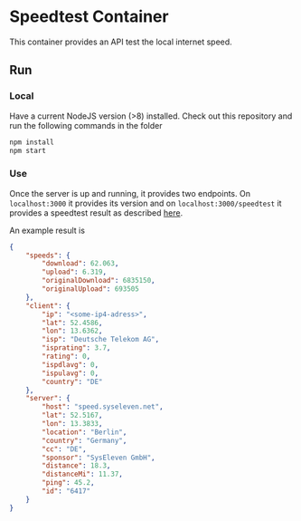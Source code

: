 # Speedtest Container

This container provides an API test the local internet speed.

## Run

### Local

Have a current NodeJS version (>8) installed. Check out this repository and run the following commands in the folder

```sh
npm install
npm start
```

### Use

Once the server is up and running, it provides two endpoints. On `localhost:3000` it provides its version and on `localhost:3000/speedtest` it provides a speedtest result as described [here](https://www.npmjs.com/package/speedtest-net#data). 

An example result is

```json
{
    "speeds": {
        "download": 62.063,
        "upload": 6.319,
        "originalDownload": 6835150,
        "originalUpload": 693505
    },
    "client": {
        "ip": "<some-ip4-adress>",
        "lat": 52.4586,
        "lon": 13.6362,
        "isp": "Deutsche Telekom AG",
        "isprating": 3.7,
        "rating": 0,
        "ispdlavg": 0,
        "ispulavg": 0,
        "country": "DE"
    },
    "server": {
        "host": "speed.syseleven.net",
        "lat": 52.5167,
        "lon": 13.3833,
        "location": "Berlin",
        "country": "Germany",
        "cc": "DE",
        "sponsor": "SysEleven GmbH",
        "distance": 18.3,
        "distanceMi": 11.37,
        "ping": 45.2,
        "id": "6417"
    }
}
```